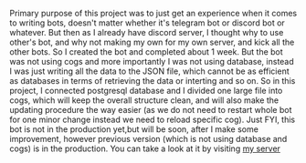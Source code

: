 Primary purpose of this project was to just get an experience when it comes to writing bots, doesn't matter whether it's telegram bot or discord bot or whatever. But then as I already have discord server, I thought why to use other's bot, and why not making my own for my own server, and kick all the other bots. So I created the bot and completed about 1 week. But the bot was not using cogs and more importantly I was not using database, instead I was just writing all the data to the JSON file, which cannot be as efficient as databases in terms of retrieving the data or interting and so on. So in this project, I connected postgresql database and I divided one large file into cogs, which will keep the overall structure clean, and will also make the updating procedure the way easier (as we do not need to restart whole bot for one minor change instead we need to reload specific cog). Just FYI, this bot is not in the production yet,but will be soon, after I make some improvement, however previous version (which is not using database and cogs) is in the production. You can take a look at it by visiting [my server](https://discord.gg/JUcnWDJcdC)
